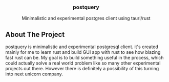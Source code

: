 <div align="center">
  <h3 align="center">postquery</h3>

  <p align="center">
    Minimalistic and experimental postgres client using tauri/rust
  </p>
</div>

## About The Project

postquery is minimalistic and experimental postgresql client. it's created mainly for me to learn rust and build GUI app with rust to see how blazing fast rust can be. 
My goal is to build something useful in the process, which could actually solve a real world problem like so many other experimental projects out there.
However there is definitely a possibility of this turning into next unicorn company.
